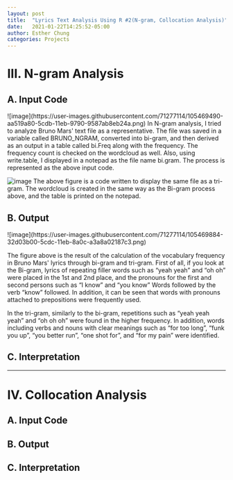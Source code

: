 ```yaml
---
layout: post
title:  "Lyrics Text Analysis Using R #2(N-gram, Collocation Analysis)"
date:   2021-01-22T14:25:52-05:00
author: Esther Chung
categories: Projects
---
```


<h1>III. N-gram Analysis</h1>
<h2>A. Input Code </h2>
![image](https://user-images.githubusercontent.com/71277114/105469490-aa519a80-5cdb-11eb-9790-9587ab8eb24a.png)
In N-gram analysis, I tried to analyze Bruno Mars' text file as a representative. 
The file was saved in a variable called BRUNO_NGRAM, converted into bi-gram, and then derived as an output in a table called bi.Freq along with the frequency. 
The frequency count is checked on the wordcloud as well. 
Also, using write.table, I displayed in a notepad as the file name bi.gram. The process is represented as the above input code.

![image](https://user-images.githubusercontent.com/71277114/105469724-04eaf680-5cdc-11eb-9c60-b55a464e18f1.png)
The above figure is a code written to display the same file as a tri-gram. 
The wordcloud is created in the same way as the Bi-gram process above, and the table is printed on the notepad.


<h2>B. Output </h2>
![image](https://user-images.githubusercontent.com/71277114/105469884-32d03b00-5cdc-11eb-8a0c-a3a8a02187c3.png)

The figure above is the result of the calculation of the vocabulary frequency in Bruno Mars' lyrics through bi-gram and tri-gram. 
First of all, if you look at the Bi-gram, lyrics of repeating filler words such as “yeah yeah” and “oh oh” were placed in the 1st and 2nd place, 
and the pronouns for the first and second persons such as “I know” and “you know” Words followed by the verb “know” followed. 
In addition, it can be seen that words with pronouns attached to prepositions were frequently used. 

In the tri-gram, similarly to the bi-gram, repetitions such as “yeah yeah yeah” and “oh oh oh” were found in the higher frequency. 
In addition, words including verbs and nouns with clear meanings such as “for too long”, “funk you up”, “you better run”, “one shot for”, and “for my pain” were identified.

<h2>C. Interpretation </h2>

---------------------------------------------------------

<h1>IV. Collocation Analysis</h1>
<h2>A. Input Code </h2>

<h2>B. Output </h2>

<h2>C. Interpretation </h2>

